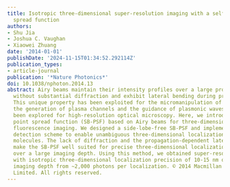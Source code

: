 ```yaml
---
title: Isotropic three-dimensional super-resolution imaging with a self-bending point
  spread function
authors:
- Shu Jia
- Joshua C. Vaughan
- Xiaowei Zhuang
date: '2014-01-01'
publishDate: '2024-11-15T01:34:52.292114Z'
publication_types:
- article-journal
publication: '*Nature Photonics*'
doi: 10.1038/nphoton.2014.13
abstract: Airy beams maintain their intensity profiles over a large propagation distance
  without substantial diffraction and exhibit lateral bending during propagation.
  This unique property has been exploited for the micromanipulation of particles,
  the generation of plasma channels and the guidance of plasmonic waves, but has not
  been explored for high-resolution optical microscopy. Here, we introduce a self-bending
  point spread function (SB-PSF) based on Airy beams for three-dimensional super-resolution
  fluorescence imaging. We designed a side-lobe-free SB-PSF and implemented a two-channel
  detection scheme to enable unambiguous three-dimensional localization of fluorescent
  molecules. The lack of diffraction and the propagation-dependent lateral bending
  make the SB-PSF well suited for precise three-dimensional localization of molecules
  over a large imaging depth. Using this method, we obtained super-resolution imaging
  with isotropic three-dimensional localization precision of 10-15 nm over a 3 μm
  imaging depth from ∼2,000 photons per localization. © 2014 Macmillan Publishers
  Limited. All rights reserved.
---
```

